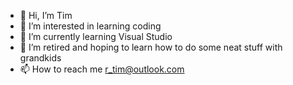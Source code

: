 - 👋 Hi, I’m Tim
- 👀 I’m interested in learning coding
- 🌱 I’m currently learning Visual Studio
- 💞️ I’m retired and hoping to learn how to do some neat stuff with grandkids
- 📫 How to reach me r_tim@outlook.com

<!---
tlrick/tlrick is a ✨ special ✨ repository because its `README.md` (this file) appears on your GitHub profile.
You can click the Preview link to take a look at your changes.
--->
